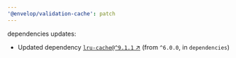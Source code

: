 ```yaml
---
'@envelop/validation-cache': patch
---
```


dependencies updates:

- Updated dependency [`lru-cache@^9.1.1` ↗︎](https://www.npmjs.com/package/lru-cache/v/9.1.1) (from
  `^6.0.0`, in `dependencies`)
